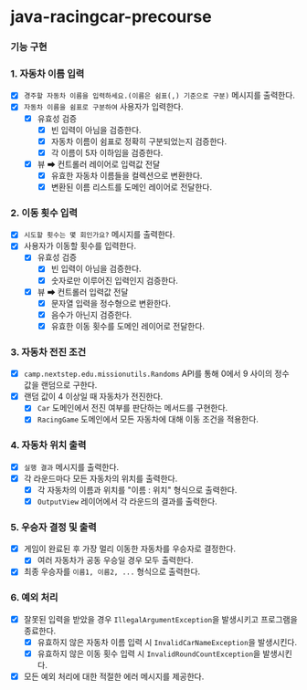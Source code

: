 # java-racingcar-precourse
### 기능 구현
### 1. **자동차 이름 입력**

- [x] `경주할 자동차 이름을 입력하세요.(이름은 쉼표(,) 기준으로 구분)` 메시지를 출력한다.
- [x] `자동차 이름을 쉼표로 구분하여` 사용자가 입력한다.
    - [x] 유효성 검증
        - [x] 빈 입력이 아님을 검증한다.
        - [x] 자동차 이름이 쉼표로 정확히 구분되었는지 검증한다.
        - [x] 각 이름이 5자 이하임을 검증한다.
    - [x] 뷰 ➡ 컨트롤러 레이어로 입력값 전달
        - [x] 유효한 자동차 이름들을 컬렉션으로 변환한다.
        - [x] 변환된 이름 리스트를 도메인 레이어로 전달한다.

### 2. **이동 횟수 입력**

- [x] `시도할 횟수는 몇 회인가요?` 메시지를 출력한다.
- [x] 사용자가 이동할 횟수를 입력한다.
    - [x] 유효성 검증
        - [x] 빈 입력이 아님을 검증한다.
        - [x] 숫자로만 이루어진 입력인지 검증한다.
    - [x] 뷰 ➡ 컨트롤러 입력값 전달
        - [x] 문자열 입력을 정수형으로 변환한다.
        - [x] 음수가 아닌지 검증한다.
        - [x] 유효한 이동 횟수를 도메인 레이어로 전달한다.

### 3. **자동차 전진 조건**

- [x] `camp.nextstep.edu.missionutils.Randoms` API를 통해 0에서 9 사이의 정수 값을 랜덤으로 구한다.
- [x] 랜덤 값이 4 이상일 때 자동차가 전진한다.
    - [x] `Car` 도메인에서 전진 여부를 판단하는 메서드를 구현한다.
    - [x] `RacingGame` 도메인에서 모든 자동차에 대해 이동 조건을 적용한다.
  
### 4. **자동차 위치 출력**

- [x] `실행 결과` 메시지를 출력한다.
- [x] 각 라운드마다 모든 자동차의 위치를 출력한다.
    - [x] 각 자동차의 이름과 위치를 "이름 : 위치" 형식으로 출력한다.
    - [x] `OutputView` 레이어에서 각 라운드의 결과를 출력한다.

### 5. **우승자 결정 및 출력**

- [x] 게임이 완료된 후 가장 멀리 이동한 자동차를 우승자로 결정한다.
    - [x] 여러 자동차가 공동 우승일 경우 모두 출력한다.
- [x] 최종 우승자를 `이름1, 이름2, ...` 형식으로 출력한다.

### 6. **예외 처리**

- [x] 잘못된 입력을 받았을 경우 `IllegalArgumentException`을 발생시키고 프로그램을 종료한다.
    - [x] 유효하지 않은 자동차 이름 입력 시 `InvalidCarNameException`을 발생시킨다.
    - [x] 유효하지 않은 이동 횟수 입력 시 `InvalidRoundCountException`을 발생시킨다.
- [x] 모든 예외 처리에 대한 적절한 에러 메시지를 제공한다.

